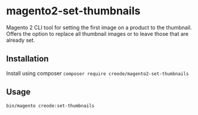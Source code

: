 # magento2-set-thumbnails
Magento 2 CLI tool for setting the first image on a product to the thumbnail.
Offers the option to replace all thumbnail images or to leave those that are already set.

## Installation ##
Install using composer
```composer require creode/magento2-set-thumbnails```

## Usage ##
```bin/magento creode:set-thumbnails```

